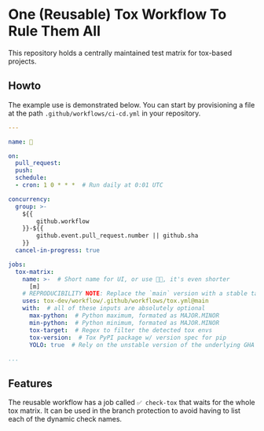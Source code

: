 # One (Reusable) Tox Workflow To Rule Them All

This repository holds a centrally maintained test matrix for tox-based
projects.

## Howto

The example use is demonstrated below. You can start by provisioning a
file at the path `.github/workflows/ci-cd.yml` in your repository.

```yaml
---

name: 🧪

on:
  pull_request:
  push:
  schedule:
  - cron: 1 0 * * *  # Run daily at 0:01 UTC

concurrency:
  group: >-
    ${{
        github.workflow
    }}-${{
        github.event.pull_request.number || github.sha
    }}
  cancel-in-progress: true

jobs:
  tox-matrix:
    name: >-  # Short name for UI, or use 🧑‍💻, it's even shorter
      [m]
    # REPRODUCIBILITY NOTE: Replace the `main` version with a stable tag
    uses: tox-dev/workflow/.github/workflows/tox.yml@main
    with:  # all of these inputs are absolutely optional
      max-python:  # Python maximum, formated as MAJOR.MINOR
      min-python:  # Python minimum, formated as MAJOR.MINOR
      tox-target:  # Regex to filter the detected tox envs
      tox-version:  # Tox PyPI package w/ version spec for pip
      YOLO: true  # Rely on the unstable version of the underlying GHA

...
```

## Features

The reusable workflow has a job called `✅ check-tox` that waits for the
whole tox matrix. It can be used in the branch protection to avoid
having to list each of the dynamic check names.
